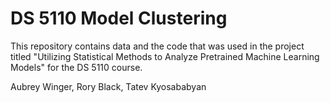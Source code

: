 # DS 5110 Model Clustering
This repository contains data and the code that was used in the project titled "Utilizing Statistical Methods to Analyze Pretrained Machine Learning Models" for the DS 5110 course.

Aubrey Winger, Rory Black, Tatev Kyosababyan

